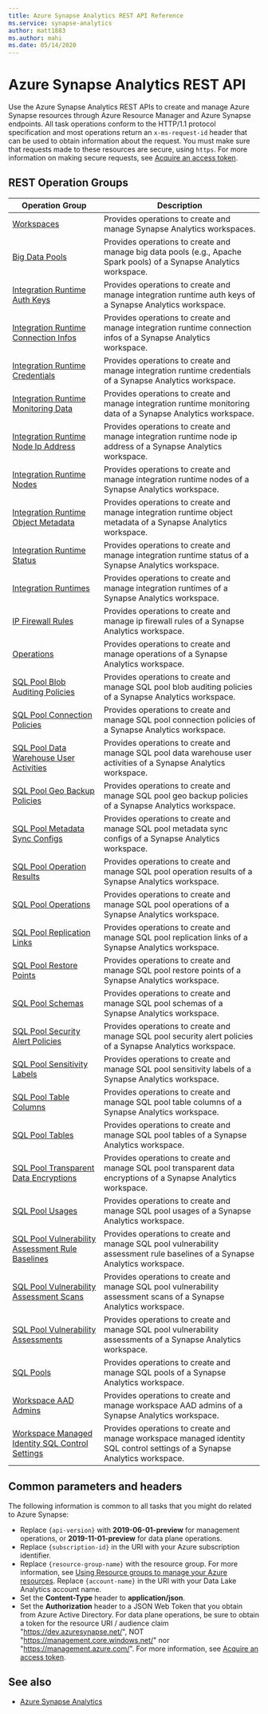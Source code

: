```yaml
---
title: Azure Synapse Analytics REST API Reference
ms.service: synapse-analytics
author: matt1883
ms.author: mahi
ms.date: 05/14/2020
---
```

 
# Azure Synapse Analytics REST API
 
Use the Azure Synapse Analytics REST APIs to create and manage Azure Synapse resources through Azure Resource Manager and Azure Synapse endpoints. All task operations conform to the HTTP/1.1 protocol specification and most operations return an `x-ms-request-id` header that can be used to obtain information about the request. You must make sure that requests made to these resources are secure, using `https`. For more information on making secure requests, see [Acquire an access token](/rest/api/azure/#acquire-an-access-token).
 
## REST Operation Groups
 
| Operation Group | Description |
|-----------------|-------------|
| [Workspaces](xref:management.azure.com.synapse.workspaces) | Provides operations to create and manage Synapse Analytics workspaces. |
| [Big Data Pools](xref:management.azure.com.synapse.bigdatapools) | Provides operations to create and manage big data pools (e.g., Apache Spark pools) of a Synapse Analytics workspace. |
| [Integration Runtime Auth Keys](xref:management.azure.com.synapse.integrationruntimeauthkeys) | Provides operations to create and manage integration runtime auth keys of a Synapse Analytics workspace. |
| [Integration Runtime Connection Infos](xref:management.azure.com.synapse.integrationruntimeconnectioninfos) | Provides operations to create and manage integration runtime connection infos of a Synapse Analytics workspace. |
| [Integration Runtime Credentials](xref:management.azure.com.synapse.integrationruntimecredentials) | Provides operations to create and manage integration runtime credentials of a Synapse Analytics workspace. |
| [Integration Runtime Monitoring Data](xref:management.azure.com.synapse.integrationruntimemonitoringdata) | Provides operations to create and manage integration runtime monitoring data of a Synapse Analytics workspace. |
| [Integration Runtime Node Ip Address](xref:management.azure.com.synapse.integrationruntimenodeipaddress) | Provides operations to create and manage integration runtime node ip address of a Synapse Analytics workspace. |
| [Integration Runtime Nodes](xref:management.azure.com.synapse.integrationruntimenodes) | Provides operations to create and manage integration runtime nodes of a Synapse Analytics workspace. |
| [Integration Runtime Object Metadata](xref:management.azure.com.synapse.integrationruntimeobjectmetadata) | Provides operations to create and manage integration runtime object metadata of a Synapse Analytics workspace. |
| [Integration Runtime Status](xref:management.azure.com.synapse.integrationruntimestatus) | Provides operations to create and manage integration runtime status of a Synapse Analytics workspace. |
| [Integration Runtimes](xref:management.azure.com.synapse.integrationruntimes) | Provides operations to create and manage integration runtimes of a Synapse Analytics workspace. |
| [IP Firewall Rules](xref:management.azure.com.synapse.ipfirewallrules) | Provides operations to create and manage ip firewall rules of a Synapse Analytics workspace. |
| [Operations](xref:management.azure.com.synapse.operations) | Provides operations to create and manage operations of a Synapse Analytics workspace. |
| [SQL Pool Blob Auditing Policies](xref:management.azure.com.synapse.sqlpoolblobauditingpolicies) | Provides operations to create and manage SQL pool blob auditing policies of a Synapse Analytics workspace. |
| [SQL Pool Connection Policies](xref:management.azure.com.synapse.sqlpoolconnectionpolicies) | Provides operations to create and manage SQL pool connection policies of a Synapse Analytics workspace. |
| [SQL Pool Data Warehouse User Activities](xref:management.azure.com.synapse.sqlpooldatawarehouseuseractivities) | Provides operations to create and manage SQL pool data warehouse user activities of a Synapse Analytics workspace. |
| [SQL Pool Geo Backup Policies](xref:management.azure.com.synapse.sqlpoolgeobackuppolicies) | Provides operations to create and manage SQL pool geo backup policies of a Synapse Analytics workspace. |
| [SQL Pool Metadata Sync Configs](xref:management.azure.com.synapse.sqlpoolmetadatasyncconfigs) | Provides operations to create and manage SQL pool metadata sync configs of a Synapse Analytics workspace. |
| [SQL Pool Operation Results](xref:management.azure.com.synapse.sqlpooloperationresults) | Provides operations to create and manage SQL pool operation results of a Synapse Analytics workspace. |
| [SQL Pool Operations](xref:management.azure.com.synapse.sqlpooloperations) | Provides operations to create and manage SQL pool operations of a Synapse Analytics workspace. |
| [SQL Pool Replication Links](xref:management.azure.com.synapse.sqlpoolreplicationlinks) | Provides operations to create and manage SQL pool replication links of a Synapse Analytics workspace. |
| [SQL Pool Restore Points](xref:management.azure.com.synapse.sqlpoolrestorepoints) | Provides operations to create and manage SQL pool restore points of a Synapse Analytics workspace. |
| [SQL Pool Schemas](xref:management.azure.com.synapse.sqlpoolschemas) | Provides operations to create and manage SQL pool schemas of a Synapse Analytics workspace. |
| [SQL Pool Security Alert Policies](xref:management.azure.com.synapse.sqlpoolsecurityalertpolicies) | Provides operations to create and manage SQL pool security alert policies of a Synapse Analytics workspace. |
| [SQL Pool Sensitivity Labels](xref:management.azure.com.synapse.sqlpoolsensitivitylabels) | Provides operations to create and manage SQL pool sensitivity labels of a Synapse Analytics workspace. |
| [SQL Pool Table Columns](xref:management.azure.com.synapse.sqlpooltablecolumns) | Provides operations to create and manage SQL pool table columns of a Synapse Analytics workspace. |
| [SQL Pool Tables](xref:management.azure.com.synapse.sqlpooltables) | Provides operations to create and manage SQL pool tables of a Synapse Analytics workspace. |
| [SQL Pool Transparent Data Encryptions](xref:management.azure.com.synapse.sqlpooltransparentdataencryptions) | Provides operations to create and manage SQL pool transparent data encryptions of a Synapse Analytics workspace. |
| [SQL Pool Usages](xref:management.azure.com.synapse.sqlpoolusages) | Provides operations to create and manage SQL pool usages of a Synapse Analytics workspace. |
| [SQL Pool Vulnerability Assessment Rule Baselines](xref:management.azure.com.synapse.sqlpoolvulnerabilityassessmentrulebaselines) | Provides operations to create and manage SQL pool vulnerability assessment rule baselines of a Synapse Analytics workspace. |
| [SQL Pool Vulnerability Assessment Scans](xref:management.azure.com.synapse.sqlpoolvulnerabilityassessmentscans) | Provides operations to create and manage SQL pool vulnerability assessment scans of a Synapse Analytics workspace. |
| [SQL Pool Vulnerability Assessments](xref:management.azure.com.synapse.sqlpoolvulnerabilityassessments) | Provides operations to create and manage SQL pool vulnerability assessments of a Synapse Analytics workspace. |
| [SQL Pools](xref:management.azure.com.synapse.sqlpools) | Provides operations to create and manage SQL pools of a Synapse Analytics workspace. |
| [Workspace AAD Admins](xref:management.azure.com.synapse.workspaceaadadmins) | Provides operations to create and manage workspace AAD admins of a Synapse Analytics workspace. |
| [Workspace Managed Identity SQL Control Settings](xref:management.azure.com.synapse.workspacemanagedidentitysqlcontrolsettings) | Provides operations to create and manage workspace managed identity SQL control settings of a Synapse Analytics workspace. |
 
## Common parameters and headers
 
The following information is common to all tasks that you might do related to Azure Synapse:
 
* Replace `{api-version}` with **2019-06-01-preview** for management operations, or **2019-11-01-preview** for data plane operations.
* Replace `{subscription-id}` in the URI with your Azure subscription identifier.
* Replace `{resource-group-name}` with the resource group. For more information, see [Using Resource groups to manage your Azure resources](https://azure.microsoft.com/documentation/articles/azure-preview-portal-using-resource-groups/).
Replace `{account-name}` in the URI with your Data Lake Analytics account name.
* Set the **Content-Type** header to **application/json**.
* Set the **Authorization** header to a JSON Web Token that you obtain from Azure Active Directory. For data plane operations, be sure to obtain a token for the resource URI / audience claim "https://dev.azuresynapse.net/", NOT "https://management.core.windows.net/" nor "https://management.azure.com/". For more information, see [Acquire an access token](/rest/api/azure/#acquire-an-access-token).
 
## See also
 
- [Azure Synapse Analytics](https://azure.microsoft.com/services/synapse-analytics/)
